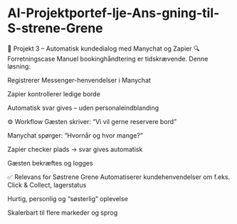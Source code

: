 # AI-Projektportef-lje-Ans-gning-til-S-strene-Grene
💬 Projekt 3 – Automatisk kundedialog med Manychat og Zapier
🔍 Forretningscase
Manuel bookinghåndtering er tidskrævende. Denne løsning:

Registrerer Messenger-henvendelser i Manychat

Zapier kontrollerer ledige borde

Automatisk svar gives – uden personaleindblanding

⚙️ Workflow
Gæsten skriver: “Vi vil gerne reservere bord”

Manychat spørger: “Hvornår og hvor mange?”

Zapier checker plads → svar gives automatisk

Gæsten bekræftes og logges

✅ Relevans for Søstrene Grene
Automatiserer kundehenvendelser om f.eks. Click & Collect, lagerstatus

Hurtig, personlig og “søsterlig” oplevelse

Skalerbart til flere markeder og sprog

